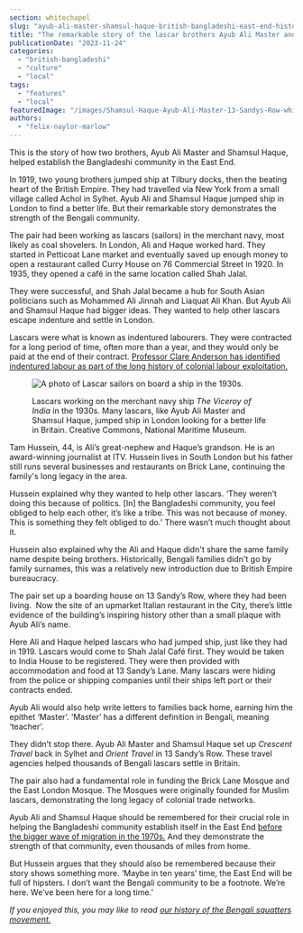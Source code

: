 ```yaml
---
section: whitechapel
slug: "ayub-ali-master-shamsul-haque-british-bangladeshi-east-end-history"
title: "The remarkable story of the lascar brothers Ayub Ali Master and Shamsul Haque"
publicationDate: "2023-11-24"
categories: 
  - "british-bangladeshi"
  - "culture"
  - "local"
tags: 
  - "features"
  - "local"
featuredImage: "/images/Shamsul-Haque-Ayub-Ali-Master-13-Sandys-Row-whitechapel-East-End-British-Bangladeshi-bw.jpg"
authors: 
  - "felix-naylor-marlow"
---
```


This is the story of how two brothers, Ayub Ali Master and Shamsul Haque, helped establish the Bangladeshi community in the East End.

In 1919, two young brothers jumped ship at Tilbury docks, then the beating heart of the British Empire. They had travelled via New York from a small village called Achol in Sylhet. Ayub Ali and Shamsul Haque jumped ship in London to find a better life. But their remarkable story demonstrates the strength of the Bengali community. 

The pair had been working as lascars (sailors) in the merchant navy, most likely as coal shovelers. In London, Ali and Haque worked hard. They started in Petticoat Lane market and eventually saved up enough money to open a restaurant called Curry House on 76 Commercial Street in 1920. In 1935, they opened a café in the same location called Shah Jalal. 

They were successful, and Shah Jalal became a hub for South Asian politicians such as Mohammed Ali Jinnah and Liaquat Ali Khan. But Ayub Ali and Shamsul Haque had bigger ideas. They wanted to help other lascars escape indenture and settle in London.

Lascars were what is known as indentured labourers. They were contracted for a long period of time, often more than a year, and they would only be paid at the end of their contract. [Professor Clare Anderson has identified indentured labour as part of the long history of colonial labour exploitation.](https://academic.oup.com/manchester-scholarship-online/book/14248/chapter-abstract/168131286?redirectedFrom=fulltext) 

<figure>

![A photo of Lascar sailors on board a ship in the 1930s.](/images/Lascars-viceroy-of-india-wikimedia-1024x683.jpg)

<figcaption>

Lascars working on the merchant navy ship _The Viceroy of India_ in the 1930s. Many lascars, like Ayub Ali Master and Shamsul Haque, jumped ship in London looking for a better life in Britain. Creative Commons, National Maritime Museum.

</figcaption>

</figure>

Tam Hussein, 44, is Ali’s great-nephew and Haque’s grandson. He is an award-winning journalist at ITV. Hussein lives in South London but his father still runs several businesses and restaurants on Brick Lane, continuing the family's long legacy in the area. 

Hussein explained why they wanted to help other lascars. ‘They weren’t doing this because of politics. \[In\] the Bangladeshi community, you feel obliged to help each other, it’s like a tribe. This was not because of money. This is something they felt obliged to do.’ There wasn’t much thought about it. 

Hussein also explained why the Ali and Haque didn't share the same family name despite being brothers. Historically, Bengali families didn't go by family surnames, this was a relatively new introduction due to British Empire bureaucracy.

The pair set up a boarding house on 13 Sandy’s Row, where they had been living.  Now the site of an upmarket Italian restaurant in the City, there’s little evidence of the building’s inspiring history other than a small plaque with Ayub Ali’s name. 

Here Ali and Haque helped lascars who had jumped ship, just like they had in 1919. Lascars would come to Shah Jalal Café first. They would be taken to India House to be registered. They were then provided with accommodation and food at 13 Sandy’s Lane. Many lascars were hiding from the police or shipping companies until their ships left port or their contracts ended. 

Ayub Ali would also help write letters to families back home, earning him the epithet ‘Master’. ‘Master’ has a different definition in Bengali, meaning ‘teacher’.

They didn’t stop there. Ayub Ali Master and Shamsul Haque set up _Crescent Travel_ back in Sylhet and _Orient Travel_ in 13 Sandy’s Row. These travel agencies helped thousands of Bengali lascars settle in Britain. 

The pair also had a fundamental role in funding the Brick Lane Mosque and the East London Mosque. The Mosques were originally founded for Muslim lascars, demonstrating the long legacy of colonial trade networks.

Ayub Ali and Shamsul Haque should be remembered for their crucial role in helping the Bangladeshi community establish itself in the East End [before the bigger wave of migration in the 1970s.](https://whitechapellondon.co.uk/bangladeshi-independence-migration-east-london/) And they demonstrate the strength of that community, even thousands of miles from home. 

But Hussein argues that they should also be remembered because their story shows something more. ‘Maybe in ten years’ time, the East End will be full of hipsters. I don’t want the Bengali community to be a footnote. We’re here. We’ve been here for a long time.’

_If you enjoyed this, you may like to read_ [_our history of the Bengali squatters movement._](https://whitechapellondon.co.uk/bengali-squatters-movement-brick-lane/)

